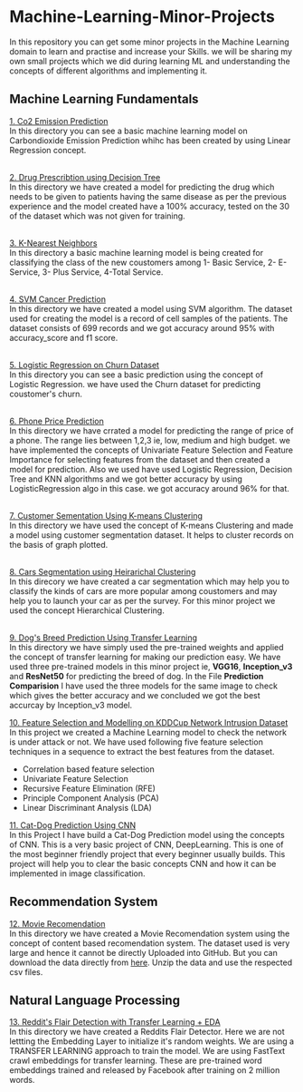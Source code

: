 # Machine-Learning-Minor-Projects
In this repository you can get some minor projects in the Machine Learning domain to learn and practise and increase your Skills. we will be sharing my own small projects which we did during learning ML and understanding the concepts of different algorithms and implementing it.

## Machine Learning Fundamentals

<a href="https://github.com/Abhinav-26/Machine-Learning-Minor-Projects/tree/master/Co2%20Emission%20Prediction">1. Co2 Emission Prediction</a><br>
In this directory you can see a basic machine learning model on Carbondioxide Emission Prediction whihc has been created by using Linear Regression concept.<br><br>

<a href="https://github.com/Abhinav-26/Machine-Learning-Minor-Projects/tree/master/Drug%20Prescribtion%20Using%20DecisionTree">2. Drug Prescribtion using Decision Tree</a><br>
In this directory we have created a model for predicting the drug which needs to be given to patients having the same disease as per the previous experience and the model created have a 100% accuracy, tested on the 30 of the dataset which was not given for training.<br><br>

<a href="https://github.com/Abhinav-26/Machine-Learning-Minor-Projects/tree/master/K-Nearest%20Neighbors">3. K-Nearest Neighbors</a><br>
In this directory a basic machine learning model is being created for classifying the class of the new coustomers among 
1- Basic Service, 2- E-Service, 3- Plus Service, 4-Total Service.<br><br>

<a href="https://github.com/Abhinav-26/Machine-Learning-Minor-Projects/tree/master/SVM%20Cancer%20Prediction">4. SVM Cancer Prediction</a><br>
In this directory we have created a model using SVM algorithm. The dataset used for creating the model is a record of cell samples of the patients. The dataset consists of 699 records and we got accuracy around 95% with accuracy_score and f1 score.<br><br>

<a href="https://github.com/Abhinav-26/Machine-Learning-Minor-Projects/tree/master/Logistic%20Regression%20on%20Churn%20Dataset">5. Logistic Regression on Churn Dataset</a><br>
In this directory you can see a basic prediction using the concept of Logistic Regression. we have used the Churn dataset for predicting coustomer's churn.<br><br>

<a href="https://github.com/Abhinav-26/Machine-Learning-Minor-Projects/tree/master/Phone%20Price%20Range%20Prediction">6. Phone Price Prediction</a><br>
In this directory we have crrated a model for predicting the range of price of a phone. The range lies between 1,2,3 ie, low, medium and high budget. we have implemented the concepts of Univariate Feature Selection and Feature Importance for selecting features from the dataset and then created a model for prediction. Also we used have used Logistic Regression, Decision Tree and KNN algorithms and we got better accuracy by using LogisticRegression algo in this case. we got accuracy around 96% for that.<br><br>

<a href="https://github.com/Abhinav-26/Machine-Learning-Minor-Projects/tree/master/Coustomer%20Segmentation%20using%20K-Means%20Clustering">7. Customer Sementation Using K-means Clustering</a><br>
In this directory we have used the concept of K-means Clustering and made a model using customer segmentation dataset. It helps to cluster records on the basis of graph plotted.<br><br>

<a href="https://github.com/Abhinav-26/Machine-Learning-Minor-Projects/tree/master/Cars%20Segmentation%20using%20Heirarichal%20Clustering">8. Cars Segmentation using Heirarichal Clustering</a><br>
In this direcory we have created a car segmentation which may help you to classify the kinds of cars are more popular among coustomers and may help you to launch your car as per the survey. For this minor project we used the concept Hierarchical Clustering.<br><br>

<a href="https://github.com/Abhinav-26/Machine-Learning-Minor-Projects/tree/master/Dog's%20Breed%20Prediction%20Using%20Transfer%20Learning">9. Dog's Breed Prediction Using Transfer Learning</a><br>
In this directory we have simply used the pre-trained weights and applied the concept of transfer learning for making our prediction easy. We have used three pre-trained models in this minor project ie, <b>VGG16</b>, <b>Inception_v3</b> and <b>ResNet50</b> for predicting the breed of dog. In the File <b>Prediction Comparision</b> I have used the three models for the same image to check which gives the better accuracy and we concluded we got the best accurcay by Inception_v3 model. 

<a href="https://github.com/Abhinav-26/Machine-Learning-Minor-Projects/tree/master/Feature%20Selection%20and%20Modelling%20on%20KDDCup%20Network%20Intrusion%20Dataset">10. Feature Selection and Modelling on KDDCup Network Intrusion Dataset</a><br>
In this project we created a Machine Learning model to check the network is under attack or not. We have used following five feature selection techniques in a sequence to extract the best features from the dataset.
-	Correlation based feature selection
-	Univariate Feature Selection
-	Recursive Feature Elimination (RFE)
-	Principle Component Analysis (PCA)
-	Linear Discriminant Analysis (LDA)<br>

<a href="https://github.com/Abhinav-26/Machine-Learning-Minor-Projects/tree/master/Cat-Dog%20Prediction%20using%20CNN">11. Cat-Dog Prediction Using CNN</a><br>
In this Project I have build a Cat-Dog Prediction model using the concepts of CNN. This is a very basic project of CNN, DeepLearning. This is one of the most beginner friendly project that every beginner usually builds. This project will help you to clear the basic concepts CNN and how it can be implemented in image classification.

## Recommendation System
<a href="https://github.com/Abhinav-26/Machine-Learning-Minor-Projects/tree/master/Movie%20Recomendation">12. Movie Recomendation</a><br>
In this directory we have created a Movie Recomendation system using the concept of content based recomendation system. The dataset used is very large and hence it cannot be directly Uploaded into GitHub. But you can download the data directly from <a href="https://s3-api.us-geo.objectstorage.softlayer.net/cf-courses-data/CognitiveClass/ML0101ENv3/labs/moviedataset.zip">here</a>. Unzip the data and use the respected csv files.<br>

## Natural Language Processing
<a href="https://github.com/Abhinav-26/Machine-Learning-Minor-Projects/tree/master/Reddit's%20Flair%20Detection%20with%20Transfer%20Learning%20%2B%20EDA">13. Reddit's Flair Detection with Transfer Learning + EDA</a><br>
In this directory we have created a Reddits Flair Detector. Here we are not lettting the Embedding Layer to initialize it's random weights. We are using a TRANSFER LEARNING approach to train the model. We are using FastText crawl embeddings for transfer learning. These are pre-trained word embeddings trained and released by Facebook after training on 2 million words.<br><br>


